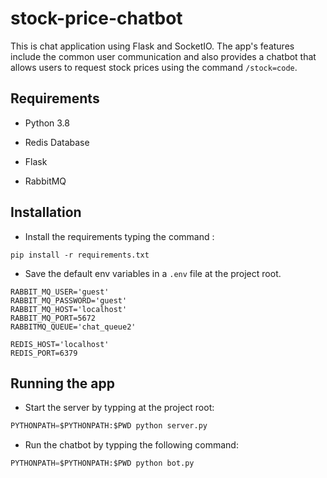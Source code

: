 
# stock-price-chatbot

  

This is chat application using Flask and SocketIO. The app's features include the common user communication and also provides a chatbot that allows users to request stock prices using the command `/stock=code`.

  

## Requirements

* Python 3.8

* Redis Database

* Flask

* RabbitMQ

  

## Installation
  
* Install the requirements typing the command :
```
pip install -r requirements.txt 
```
* Save the default env variables in a `.env` file at the project root.
```
RABBIT_MQ_USER='guest'
RABBIT_MQ_PASSWORD='guest'
RABBIT_MQ_HOST='localhost'
RABBIT_MQ_PORT=5672
RABBITMQ_QUEUE='chat_queue2'

REDIS_HOST='localhost'
REDIS_PORT=6379
```
## Running the app
* Start the server by typping at the project root:
```python
PYTHONPATH=$PYTHONPATH:$PWD python server.py
```
* Run the chatbot by typping the following command:
```python
PYTHONPATH=$PYTHONPATH:$PWD python bot.py
```